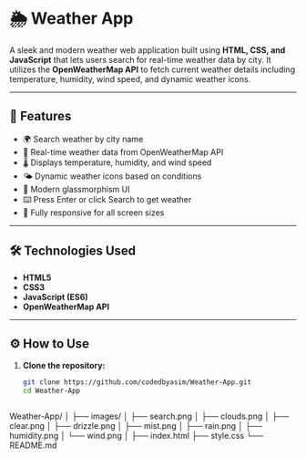 # 🌦️ Weather App

A sleek and modern weather web application built using **HTML, CSS, and JavaScript** that lets users search for real-time weather data by city. It utilizes the **OpenWeatherMap API** to fetch current weather details including temperature, humidity, wind speed, and dynamic weather icons.

---

## 📌 Features

- 🌍 Search weather by city name  
- 📡 Real-time weather data from OpenWeatherMap API  
- 🌡️ Displays temperature, humidity, and wind speed  
- 🌤️ Dynamic weather icons based on conditions  
- 💅 Modern glassmorphism UI  
- ⌨️ Press Enter or click Search to get weather  
- 📱 Fully responsive for all screen sizes  

---

## 🛠️ Technologies Used

- **HTML5**  
- **CSS3**  
- **JavaScript (ES6)**  
- **OpenWeatherMap API**

---

## ⚙️ How to Use

1. **Clone the repository:**

   ```bash
   git clone https://github.com/codedbyasim/Weather-App.git
   cd Weather-App



Weather-App/
│
├── images/
│   ├── search.png
│   ├── clouds.png
│   ├── clear.png
│   ├── drizzle.png
│   ├── mist.png
│   ├── rain.png
│   ├── humidity.png
│   └── wind.png
│
├── index.html
├── style.css
└── README.md
